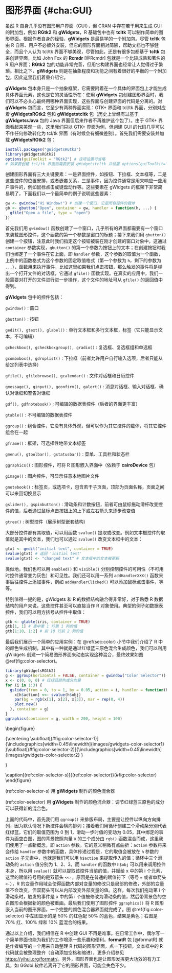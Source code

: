 # 图形界面 {#cha:GUI}

虽然 R 自身几乎没有图形用户界面（GUI），但 CRAN 中存在若干用来生成 GUI 的附加包，例如 **RGtk2** 和 **gWidgets**，R 基础包中也有 **tcltk** 可以制作简单的图形界面。根据作者自身的经验，**gWidgets** 是最易学的一个附加包。尽管 **tcltk** 包由 R 自带、用户不必额外安装，但它的图形界面相对简陋，帮助文档也不够健全，而且个人认为 tcl/tk 界面不够美观，尽管如此，还是有很多包都基于 **tcltk** 包来创建界面，比如 John Fox 的 **Rcmdr** [@Rcmdr] 包就是一个比较成熟和著名的 R 用户界面；**RGtk2** 包的功能非常完善，但用它构建界面也经常让人觉得过于繁琐。相比之下，**gWidgets** 则是在抽象程度和功能之间有着很好的平衡的一个附加包，因此这里我们着重介绍它。

**gWidgets** 包本身只是一个抽象框架，它需要附着在一个具体的界面包上才能生成具体界面元素，这也是它的灵活性所在：使用 **gWidgets** 包创建图形界面时，我们可以不必关心最终用哪种界面实现，这些界面与创建界面的代码是分离的。对 **gWidgets** 包而言，它至少有两种界面实现：GTK+ 界面和 tcl/tk 界面，分别对应着 **gWidgetsRGtk2** 包和 **gWidgetstcltk** 包（历史上曾经有过基于 **gWidgetsrJava** 包的 Java 界面但后来作者不再维护这个包了）。由于 GTK+ 界面看起来美观一些，这里我们只以 GTK+ 界面为例，但创建 GUI 的代码几乎可以不作任何修改转化为 tcl/tk 界面（有时候会有细微差别）。首先我们需要安装并加载 **gWidgetsRGtk2** 包：


``` r
install.packages("gWidgetsRGtk2")
library(gWidgetsRGtk2)
options(guiToolkit = "RGtk2") # 这项设置可省略
# 如果要创建 tcl/tk 界面则需要安装 gWidgetstcltk 并设置 options(guiToolkit='tcltk')
```

创建图形界面有三大关键要素：一是界面控件，如按钮、下拉框、文本框等，二是这些控件的位置安排，或者嵌套关系，三是事件，因为控件通常是用来响应一些用户事件的，例如鼠标点击或键盘动作等。这些要素在 gWidgets 的框架下非常简易明了，下面我们以一个最简单的例子说明这些要素：


``` r
gw <- gwindow("Hi Window!") # 创建一个窗口，它是所有控件的载体
gb <- gbutton("Open", container = gw, handler = function(h, ...) {
  gfile("Open a file", type = "open")
})
```

首先我们用 `gwindow()` 函数创建了一个窗口，几乎所有的界面都需要有一个窗口来装载图形控件，这个函数的第一个参数是窗口的标题；接下来我们用 `gbutton()` 创建一个按钮，注意此时我们指定这个按钮被装在刚才创建的窗口对象中，这通过 `container` 参数实现，`gbutton()` 的第一个参数为按钮上的文本；在创建按钮时我们也绑定了一个事件在它上面，即 `handler` 参数，这个参数的取值为一个函数，上例中的函数格式为这个参数的固定取值格式（第一个参数为 `h`，剩下的参数为 `...`），函数用来执行事件，比如这里如果我们点击按钮，那么触发的事件将是弹出一个打开文件的对话框，它通过 `gfile()` 函数实现。在真实的应用中，我们一般需要对打开的文件进行进一步操作，这个文件的地址可从 `gfile()` 的返回值中得到。

**gWidgets** 包中的控件包括：

`gwindow()`
: 窗口

`gbutton()`
: 按钮

`gedit(), gtext(), glabel()`
: 单行文本框和多行文本框，标签（它只能显示文本，不可编辑）

`gcheckbox(), gcheckboxgroup(), gradio()`
: 复选框、复选框组和单选框

`gcombobox(), gdroplist()`
: 下拉框（前者允许用户自行输入选项，后者只能从给定列表中选择）

`gfile(), gfilebrowse(), gcalendar()`
: 文件对话框和日历控件 

`gmessage(), ginput(), gconfirm(), galert()`
: 消息对话框、输入对话框、确认对话框和警告对话框

`gdf(), gdfnotebook()`
: 可编辑的数据表控件（后者的界面更丰富）

`gtable()`
: 不可编辑的数据表控件

`ggroup()`
: 组合控件，它没有具体外观，但可以作为其它控件的载体，将其它控件组合在一起

`gframe()`
: 框架，可选择性地带文本标签

`gmenu(), gtoolbar(), gstatusbar()`
: 菜单、工具栏和状态栏

`ggraphics()`
: 图形控件，可将 R 图形嵌入界面中（依赖于 **cairoDevice** 包）

`gimage()`
: 图片控件，可显示任意本地图片文件

`gnotebook()`
: 标签页，或选项卡，包含若干子页面，顶部为页面名称，页面之间可以来回切换显示

`gslider(), gspinbutton()`
: 滑动条和计数按钮，前者可由鼠标拖动滑杆改变控件的值，后者通过鼠标点击按钮上的上下或左右箭头来逐步改变值

`gtree()`
: 树型控件（展示树型嵌套结构）

大部分控件都有其取值，可以用函数 `svalue()` 提取或改变。例如文本框控件的取值就是其中的文本，我们也可以通过 `svalue()` 改变文本框中的文本：


``` r
gtxt <- gedit("initial text", container = TRUE)
svalue(gtxt) # 返回 'initial text'
svalue(gtxt) <- "changed text" # 文本框中的文本被更新
```

类似地，我们也可以用 `enabled()` 和 `visible()` 分别控制控件的可用性（不可用时控件通常变为灰色）和可见性。我们还可以用一系列 `addHandlerXXX()` 函数来事后往控件上添加事件，例如 `addHandlerClicked()` 可以添加鼠标点击事件，等等。

特别值得一提的是，gWidgets 和 R 的数据结构融合得非常好，对于熟悉 R 数据结构的用户来说，这些控件甚至可以直接当作 R 对象使用。典型的例子如数据表控件，我们可以用方括号从控件中取值：



``` r
gtb <- gtable(iris, container = TRUE)
gtb[1, 1] # 表中第 1 行第 1 列的值
gtb[1:10, 1:2] # 前 10 行前 2 列的值
```

最后我们展示一个简单的应用实例：在 \@ref(sec:color) 小节中我们介绍了 R 中的颜色生成机制，其中有一种就是通过红绿蓝三原色混合生成颜色，我们可以利用 gWidgets 创建一个简易图形界面来动态实现这种混合，最终效果如图 \@ref(fig:color-selector)。


``` r
library(gWidgetsRGtk2)
g <- ggroup(horizontal = FALSE, container = gwindow("Color Selector"))
x <- c(0, 0, 0) # 红绿蓝颜色成分向量
for (i in 1:3) {
  gslider(from = 0, to = 1, by = 0.05, action = i, handler = function(h, ...) {
    x[h$action] <<- svalue(h$obj)
    par(bg = rgb(x[1], x[2], x[3]), mar = rep(0, 4))
    plot.new()
  }, container = g)
}
ggraphics(container = g, width = 200, height = 100)
```
\begin{figure}

{\centering \subfloat[(\#fig:color-selector-1)]{\includegraphics[width=0.45\linewidth]{images/gwidgets-color-selector1} }\subfloat[(\#fig:color-selector-2)]{\includegraphics[width=0.45\linewidth]{images/gwidgets-color-selector2} }

}

\caption[(ref:color-selector-s)]{(ref:color-selector)}(\#fig:color-selector)
\end{figure}

(ref:color-selector-s) 用 **gWidgets** 制作的颜色混合器

(ref:color-selector) 用 **gWidgets** 制作的颜色混合器：调节红绿蓝三原色的成分可以获得新的混合色。


上面的代码中，首先我们用 `ggroup()` 来排版布局，主要是让控件以纵向方向排列，因为默认情况下新控件会横向排列；接着我们用循环创建三个滑动条分别代表红绿蓝，它们的取值范围为 0 到 1，滑动一步时值的变动为 0.05，其中绑定的事件为画空白图，图的背景按照向量 x 的三个成分由 `rgb()` 函数混合而成，这里我们使用了一点新概念，即 `action` 参数，它的意义稍微有点曲折：`action` 参数将来会传给 `handler` 参数中的函数，具体传递过程是，它的取值会被放在 `h` 参数的 `action` 子元素中，也就是我们可以用 `h$action` 来提取传入的值；循环中三个滑动条的 `action` 值分别为 1、2、3，而 `handler` 的函数中 `h$obj` 可以用来调用控件本身，所以用 `svalue()` 就可以提取该控件当前的值，并赋给 x 中的第 i 个元素，这里的赋值符号用的是双箭头 `<<-`，原因是在普通的赋值符下（等号 `=` 或者单箭头 `<-`），R 的变量作用域会使得函数内部对变量的修改只是局部的修改，外部的变量值不会改变，但双箭头可以从内部改变外部变量的值。这样，每次我们拖动第 i 个滑动条时，触发的事件是 x 中的第 i 个值被修改为滑动条的值，然后带背景色的空白图形会根据新的颜色被重画。最后我们使用了图形控件 `ggraphics()` 将 R 图形嵌入当前的图形界面，一个完整的颜色混合器界面就完成了。图 \@ref(fig:color-selector) 中左图显示的是 50\% 的红色配 50\% 的蓝色，结果是紫色；右图是 70\% 红、100\% 绿和 10\% 蓝混合的结果。

通过以上介绍，我们相信在 R 中创建 GUI 不再是难事。在日常工作中，偶尔写一个简单界面也能为我们的工作增添一些乐趣和便利。**formatR** 包 [@formatR] 就是作者编写的一个用来自动整理 R 代码的图形界面，点一下按钮，文本框中的 R 代码就会被整理整齐（自动添加空格和缩进），更多介绍参见 <https://yihui.org/formatr/>。另外，图形界面也是让图形发挥更大功效的有力工具，如 GGobi 软件若离开了它的图形界面，可能会失色不少。


